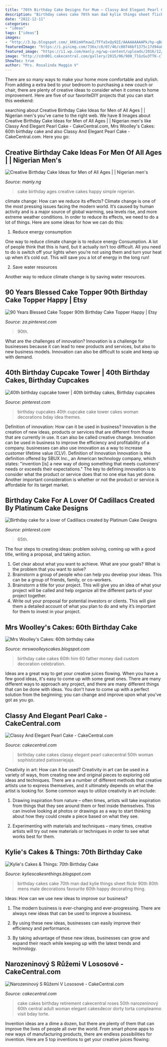 ```yaml
---
title: "70th Birthday Cake Designs For Mum ~ Classy And Elegant Pearl Cake"
description: "Birthday cakes cake 70th man dad kylie things sheet flickr 90th 80th mens male decorations favourite 60th happy decorating thing"
date: "2022-12-11"
categories:
- "ideas"
tags: ["ideas"]
images:
- "http://3.bp.blogspot.com/_kKKimHfmuwI/TFfa5xQy92I/AAAAAAAAAPk/hp-qBoebfVw/s1600/ted70.jpg"
featuredImage: "https://i.pinimg.com/736x/c0/07/46/c00746bf1375c17d94a8dde3c2142949.jpg"
featured_image: "https://i1.wp.com/manly.ng/wp-content/uploads/2016/12/Creative-Birthday-Cake-Ideas-for-Men-of-All-Ages-5.jpg"
image: "http://cdn001.cakecentral.com/gallery/2015/06/900_7lGzGu3TTK-classy-and-elegant-pearl-cake.jpg"
ShowToc: true
author: "Mrs. Rosalinda Maggio V"
---
```



There are so many ways to make your home more comfortable and stylish. From adding a extra bed to your bedroom to purchasing a new couch or chair, there are plenty of creative ideas to consider when it comes to home improvement. Here are five of our favoriteDIY projects that you can start this weekend: 

	

		
searching about Creative Birthday Cake Ideas for Men of All Ages | | Nigerian men&#039;s you've came to the right web. We have 8 Images about Creative Birthday Cake Ideas for Men of All Ages | | Nigerian men&#039;s like Classy And Elegant Pearl Cake - CakeCentral.com, Mrs Woolley&#039;s Cakes: 60th birthday cake and also Classy And Elegant Pearl Cake - CakeCentral.com. Here you go:
		
    
## Creative Birthday Cake Ideas For Men Of All Ages | | Nigerian Men&#039;s

<img loading=lazy src="https://i1.wp.com/manly.ng/wp-content/uploads/2016/12/Creative-Birthday-Cake-Ideas-for-Men-of-All-Ages-5.jpg" onerror="this.onerror=null;this.src='https://tse4.mm.bing.net/th?id=OIP.6nwvaSdvA0XKCyVdSHUlkgHaJw&amp;pid=15.1';" alt="Creative Birthday Cake Ideas for Men of All Ages | | Nigerian men&#039;s">

_Source: manly.ng_

>cake birthday ages creative cakes happy simple nigerian. 

	

climate change: How can we reduce its effects?
Climate change is one of the most pressing issues facing the modern world. It’s caused by human activity and is a major source of global warming, sea levels rise, and more extreme weather conditions. In order to reduce its effects, we need to do a lot of things. Here are some ideas for how we can do this:
1) Reduce energy consumption

One way to reduce climate change is to reduce energy Consumption. A lot of people think that this is hard, but it actually isn’t too difficult. All you need to do is switch off your lights when you’re not using them and turn your heat up when it’s cold out. This will save you a lot of energy in the long run! 

2) Save water resources

Another way to reduce climate change is by saving water resources.

    
## 90 Years Blessed Cake Topper 90th Birthday Cake Topper Happy | Etsy

<img loading=lazy src="https://i.pinimg.com/736x/50/d2/c7/50d2c7ae4088e1b4eec1d579df664ec4.jpg" onerror="this.onerror=null;this.src='https://tse1.mm.bing.net/th?id=OIP.3WL0RvxYhGA8G4aYcga02AHaHa&amp;pid=15.1';" alt="90 Years Blessed Cake Topper 90th Birthday Cake Topper Happy | Etsy">

_Source: za.pinterest.com_

>90th. 

	

What are the challenges of innovation?
Innovation is a challenge for businesses because it can lead to new products and services, but also to new business models. Innovation can also be difficult to scale and keep up with demand.

    
## 40th Birthday Cupcake Tower | 40th Birthday Cakes, Birthday Cupcakes

<img loading=lazy src="https://i.pinimg.com/736x/c0/c2/42/c0c242adecd08fc45040f3c7ce24a644--th-birthday-cupcakes-birthday-ideas.jpg" onerror="this.onerror=null;this.src='https://tse2.mm.bing.net/th?id=OIP.sse3CGNtS19NtMiiu7YUHwHaLW&amp;pid=15.1';" alt="40th birthday cupcake tower | 40th birthday cakes, Birthday cupcakes">

_Source: pinterest.com_

>birthday cupcakes 40th cupcake cake tower cakes woman decorations bday idea themes. 

	

Definition of innovation: How can it be used in business?
Innovation is the creation of new ideas, products or services that are different from those that are currently in use. It can also be called creative change. Innovation can be used in business to improve the efficiency and profitability of a company. businesses can also use innovation as a way to increase customer lifetime value (CLV). Definition of Innovation
Innovation is the definition offered by SBUX Inc., an American technology company, which states: "invention [is] a new way of doing something that meets customers' needs or exceeds their expectations." The key to defining innovation is to consider what the product or service does that no one else has yet done. Another important consideration is whether or not the product or service is affordable for its target market.

    
## Birthday Cake For A Lover Of Cadillacs Created By Platinum Cake Designs

<img loading=lazy src="https://i.pinimg.com/736x/c0/07/46/c00746bf1375c17d94a8dde3c2142949.jpg" onerror="this.onerror=null;this.src='https://tse4.mm.bing.net/th?id=OIP.Dh_4WzDr0x6KQkqP8n4SpgHaJ3&amp;pid=15.1';" alt="Birthday cake for a lover of Cadillacs created by Platinum Cake Designs">

_Source: pinterest.com_

>65th. 

	

The four steps to creating ideas: problem solving, coming up with a good title, writing a proposal, and taking action.
1. Get clear about what you want to achieve. What are your goals? What is the problem that you want to solve? 
2. Brainstorm a group of people who can help you develop your ideas. This can be a group of friends, family, or co-workers. 
3. Brainstorm a title for your project. This will give you an idea of what your project will be called and help organize all the different parts of your project together. 
4. Write out your proposal for potential investors or clients. This will give them a detailed account of what you plan to do and why it’s important for them to invest in your project.

    
## Mrs Woolley&#039;s Cakes: 60th Birthday Cake

<img loading=lazy src="http://1.bp.blogspot.com/-Y1Lshu4aOwE/UCa0qJVM9MI/AAAAAAAAA2g/BMthFtQsP_k/s1600/005.JPG" onerror="this.onerror=null;this.src='https://tse1.mm.bing.net/th?id=OIP.OtkW4GV0uu5CtYWMcJUS1QHaJ4&amp;pid=15.1';" alt="Mrs Woolley&#039;s Cakes: 60th birthday cake">

_Source: mrswoolleyscakes.blogspot.com_

>birthday cake cakes 60th him 60 father money dad custom decoration celebration. 

	

Ideas are a great way to get your creative juices flowing. When you have a few good ideas, it's easy to come up with some great ones. There are many different ways to approach any project, and there are many different things that can be done with ideas. You don't have to come up with a perfect solution from the beginning; you can change and improve upon what you've got as you go.

    
## Classy And Elegant Pearl Cake - CakeCentral.com

<img loading=lazy src="http://cdn001.cakecentral.com/gallery/2015/06/900_7lGzGu3TTK-classy-and-elegant-pearl-cake.jpg" onerror="this.onerror=null;this.src='https://tse2.mm.bing.net/th?id=OIP.-kHqN6Lul1zRNqpz66x4tQHaJ4&amp;pid=15.1';" alt="Classy And Elegant Pearl Cake - CakeCentral.com">

_Source: cakecentral.com_

>birthday cake cakes classy elegant pearl cakecentral 50th woman sophisticated patisseriejaja. 

	

Creativity in art: How can it be used?
Creativity in art can be used in a variety of ways, from creating new and original pieces to exploring old ideas and techniques. There are a number of different methods that creative artists use to express themselves, and it ultimately depends on what the artist is looking for. Some common ways to utilize creativity in art include:
1. Drawing inspiration from nature – often times, artists will take inspiration from things that they see around them or feel inside themselves. This can involve looking at photos or drawings as a way to start thinking about how they could create a piece based on what they see.

2. Experimenting with materials and techniques – many times, creative artists will try out new materials or techniques in order to see what works best for them.

    
## Kylie&#039;s Cakes &amp; Things: 70th Birthday Cake

<img loading=lazy src="http://3.bp.blogspot.com/_kKKimHfmuwI/TFfa5xQy92I/AAAAAAAAAPk/hp-qBoebfVw/s1600/ted70.jpg" onerror="this.onerror=null;this.src='https://tse4.mm.bing.net/th?id=OIP.SaL6Wq9Org3FIApX5h0gRAHaFj&amp;pid=15.1';" alt="Kylie&#039;s Cakes &amp; Things: 70th Birthday Cake">

_Source: kyliescakesnthings.blogspot.com_

>birthday cakes cake 70th man dad kylie things sheet flickr 90th 80th mens male decorations favourite 60th happy decorating thing. 

	

Ideas: How can we use new ideas to improve our business?
1. The modern business is ever-changing and ever-progressing. There are always new ideas that can be used to improve a business.
2. By using these new ideas, businesses can easily improve their efficiency and performance.

3. By taking advantage of these new ideas, businesses can grow and expand their reach while keeping up with the latest trends and technology.

    
## Narozeninový S Růžemi V Lososové - CakeCentral.com

<img loading=lazy src="https://cdn001.cakecentral.com/gallery/2017/05/900_narozeninovy-s-ruzemi-v-lososove-937463RBpH8.jpg" onerror="this.onerror=null;this.src='https://tse2.mm.bing.net/th?id=OIP.op2l_IfJimh0-K36SK9hPAHaNc&amp;pid=15.1';" alt="Narozeninový S Růžemi V Lososové - CakeCentral.com">

_Source: cakecentral.com_

>cake cakes birthday retirement cakecentral roses 50th narozeninový 60th central adult woman elegant cakesdecor dorty torta compleanno visit bday torte. 

	

Invention ideas are a dime a dozen, but there are plenty of them that can improve the lives of people all over the world. From smart phone apps to new ways of manufacturing products, there are endless possibilities for invention. Here are 5 top inventions to get your creative juices flowing: 

